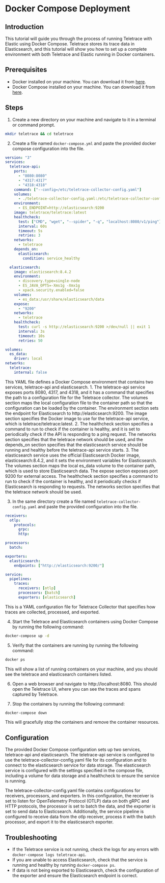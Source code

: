 # Docker Compose Deployment

## Introduction

This tutorial will guide you through the process of running Teletrace with Elastic using Docker Compose. Teletrace stores its trace data in Elasticsearch, and this tutorial will show you how to set up a complete environment with both Teletrace and Elastic running in Docker containers.

## Prerequisites

- Docker installed on your machine. You can download it from [here](https://docs.docker.com/engine/install/).
- Docker Compose installed on your machine. You can download it from [here](https://docs.docker.com/compose/install/).

<!-- prettier-ignore-start -->
## Steps

1. Create a new directory on your machine and navigate to it in a terminal or command prompt.
```sh
mkdir teletrace && cd teletrace
```

2. Create a file named `docker-compose.yml` and paste the provided docker compose configuration into the file.
```yaml
version: "3"
services:
  teletrace-api:
    ports:
      - "8080:8080"
      - "4317:4317"
      - "4318:4318"
    command: ["--config=/etc/teletrace-collector-config.yaml"]
    volumes:
      - ./teletrace-collector-config.yaml:/etc/teletrace-collector-config.yaml
    environment:
      - ES_ENDPOINT=http://elasticsearch:9200
    image: teletrace/teletrace:latest
    healthcheck:
      test: ["CMD", "wget", "--spider", "-q", "localhost:8080/v1/ping"]
      interval: 60s
      timeout: 5s
      retries: 3
    networks:
      - teletrace
    depends_on:
      elasticsearch:
        condition: service_healthy

  elasticsearch:
    image: elasticsearch:8.4.2
    environment:
      - discovery.type=single-node
      - ES_JAVA_OPTS=-Xms1g -Xmx1g
      - xpack.security.enabled=false
    volumes:
      - es_data:/usr/share/elasticsearch/data
    expose:
      - "9200"
    networks:
      - teletrace
    healthcheck:
      test: curl -s http://elasticsearch:9200 >/dev/null || exit 1
      interval: 3s
      timeout: 10s
      retries: 50

volumes:
  es_data:
    driver: local
networks:
  teletrace:
    internal: false
```
This YAML file defines a Docker Compose environment that contains two services, teletrace-api and elasticsearch.
    1. The teletrace-api service exposes ports 8080, 4317, and 4318, and it has a command that specifies the path to a configuration file for the Teletrace collector. The volumes section maps the local configuration file to the container path so that the configuration can be loaded by the container. The environment section sets the endpoint for Elasticsearch to http://elasticsearch:9200. The image section specifies the Docker image to use for the teletrace-api service, which is teletrace/teletrace:latest.
    2. The healthcheck section specifies a command to run to check if the container is healthy, and it is set to periodically check if the API is responding to a ping request. The networks section specifies that the teletrace network should be used, and the depends_on section specifies that the elasticsearch service should be running and healthy before the teletrace-api service starts.
    3. The elasticsearch service uses the official Elasticsearch Docker image, elasticsearch:8.4.2, and it sets the environment variables for Elasticsearch. The volumes section maps the local es_data volume to the container path, which is used to store Elasticsearch data. The expose section exposes port 9200 for external access. The healthcheck section specifies a command to run to check if the container is healthy, and it periodically checks if Elasticsearch is responding to requests. The networks section specifies that the teletrace network should be used.

3. In the same directory create a file named `teletrace-collector-config.yaml` and paste the provided configuration into the file.
```yaml
receivers:
  otlp:
    protocols:
      grpc:
      http:

processors:
  batch:

exporters:
  elasticsearch:
    endpoints: ["http://elasticsearch:9200/"]

service:
  pipelines:
    traces:
      receivers: [otlp]
      processors: [batch]
      exporters: [elasticsearch]
```
This is a YAML configuration file for Teletrace Collector that specifies how traces are collected, processed, and exported.

4. Start the Teletrace and Elasticsearch containers using Docker Compose by running the following command:
```sh
docker-compose up -d
```

5. Verify that the containers are running by running the following command:
```sh
docker ps
```
This will show a list of running containers on your machine, and you should see the teletrace and elasticsearch containers listed.

6. Open a web browser and navigate to http://localhost:8080. This should open the Teletrace UI, where you can see the traces and spans captured by Teletrace.

7. Stop the containers by running the following command:
```sh
docker-compose down
```
This will gracefully stop the containers and remove the container resources.
<!-- prettier-ignore-end -->

## Configuration

The provided Docker Compose configuration sets up two services, teletrace-api and elasticsearch. The teletrace-api service is configured to use the teletrace-collector-config.yaml file for its configuration and to connect to the elasticsearch service for data storage. The elasticsearch service is configured with the settings specified in the compose file, including a volume for data storage and a healthcheck to ensure the service is running.

The teletrace-collector-config.yaml file contains configurations for receivers, processors, and exporters. In this configuration, the receiver is set to listen for OpenTelemetry Protocol (OTLP) data on both gRPC and HTTP protocols, the processor is set to batch the data, and the exporter is set to send data to Elasticsearch. Additionally, the service pipeline is configured to receive data from the otlp receiver, process it with the batch processor, and export it to the elasticsearch exporter.

## Troubleshooting

- If the Teletrace service is not running, check the logs for any errors with `docker-compose logs teletrace-api`.
- If you are unable to access Elasticsearch, check that the service is running and healthy by running `docker-compose ps`.
- If data is not being exported to Elasticsearch, check the configuration of the exporter and ensure the Elasticsearch endpoint is correct.
